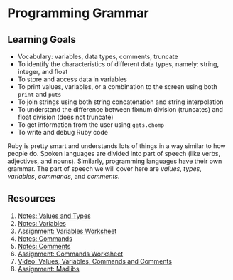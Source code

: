 # Programming Grammar

## Learning Goals
- Vocabulary: variables, data types, comments, truncate
- To identify the characteristics of different data types, namely: string, integer, and float
- To store and access data in variables
- To print values, variables, or a combination to the screen using both `print` and `puts`
- To join strings using both string concatenation and string interpolation
- To understand the difference between fixnum division (truncates) and float division (does not truncate)
- To get information from the user using `gets.chomp`
- To write and debug Ruby code

Ruby is pretty smart and understands lots of things in a way similar to how people do. Spoken languages are divided into part of speech (like verbs, adjectives, and nouns). Similarly, programming languages have their own grammar. The part of speech we will cover here are _values_, _types_, _variables_, _commands_, and _comments_.

## Resources
1. [Notes: Values and Types](notes/values-types.md)
1. [Notes: Variables](notes/variables.md)
1. [Assignment: Variables Worksheet](assignments/variable-worksheet.md)
1. [Notes: Commands](notes/commands.md)
1. [Notes: Comments](notes/comments.md)
1. [Assignment: Commands Worksheet](assignments/commands-worksheet.md)
1. [Video: Values, Variables, Commands and Comments](https://vimeo.com/channels/1001988)
1. [Assignment: Madlibs](assignments/madlibs.md)
